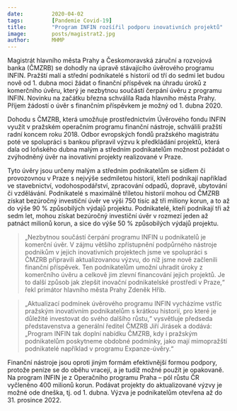 ```yaml
---
date:         2020-04-02
tags:         [Pandemie Covid-19]
title:        "Program INFIN rozšířil podporu inovativních projektů"
image: 	      posts/magistrat2.jpg
author:       MHMP
---
```


Magistrát hlavního města Prahy a Českomoravská záruční a rozvojová banka (ČMZRB) se dohodly na úpravě stávajícího úvěrového programu INFIN. Pražští malí a střední podnikatelé s historií od tří do sedmi let budou nově od 1. dubna moci žádat o finanční příspěvek na úhradu úroků z komerčního úvěru, který je nezbytnou součástí čerpání úvěru z programu INFIN. Novinku na začátku března schválila Rada hlavního města Prahy. Příjem žádostí o úvěr s finančním příspěvkem je možný od 1. dubna 2020.

Dohodu s ČMZRB, která umožňuje prostřednictvím Úvěrového fondu INFIN využít v pražském operačním programu finanční nástroje, schválili pražští radní koncem roku 2018. Odbor evropských fondů pražského magistrátu poté ve spolupráci s bankou připravil výzvu k předkládání projektů, která dala od loňského dubna malým a středním podnikatelům možnost požádat o zvýhodněný úvěr na inovativní projekty realizované v Praze.

Tyto úvěry jsou určeny malým a středním podnikatelům se sídlem či provozovnou v Praze s nejvýše sedmiletou historií, kteří podnikají například ve stavebnictví, vodohospodářství, zpracování odpadů, dopravě, ubytování či vzdělávání. Podnikatelé s maximálně tříletou historií mohou od ČMZRB získat bezúročný investiční úvěr ve výši 750 tisíc až tři miliony korun, a to až do výše 90 % způsobilých výdajů projektu. Podnikatelé, kteří podnikají tři až sedm let, mohou získat bezúročný investiční úvěr v rozmezí jeden až patnáct milionů korun, a sice do výše 50 % způsobilých výdajů projektu.

> „Nezbytnou součástí čerpání programu INFIN  u podnikatelů je komerční úvěr. V zájmu většího zpřístupnění podpůrného nástroje podnikům v jejich inovativních projektech jsme ve spolupráci s ČMZRB připravili aktualizovanou výzvu, do níž jsme nově začlenili finanční příspěvek. Ten podnikatelům umožní uhradit úroky z  komerčního úvěru a celkově jim zlevní financování jejich projektů. Je to další způsob jak zlepšit inovační podnikatelské prostředí v Praze,“ řekl primátor hlavního města Prahy Zdeněk Hřib.

> „Aktualizací podmínek úvěrového programu INFIN vycházíme vstříc pražským inovativním podnikatelům s krátkou historií, pro které je důležité investovat do svého dalšího růstu,“ vysvětluje předseda představenstva a generální ředitel ČMZRB Jiří Jirásek a dodává: „Program INFIN tak doplní nabídku ČMZRB, kdy i pražským podnikatelům poskytneme obdobné podmínky, jako mají mimopražští podnikatelé například v programu Expanze-úvěry.“

Finanční nástroje jsou oproti jiným formám efektivnější formou podpory, protože peníze se do oběhu vracejí, a je tudíž možné použít je opakovaně. Na program INFIN je z Operačního programu Praha – pól růstu ČR vyčleněno 400 milionů korun. Podávat projekty do aktualizované výzvy je možné ode dneška, tj. od 1. dubna. Výzva je podnikatelům otevřena až do 31. prosince 2022. 
